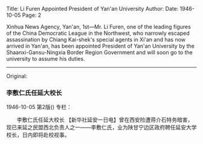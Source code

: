 Title: Li Furen Appointed President of Yan'an University
Author:
Date: 1946-10-05
Page: 2

Xinhua News Agency, Yan'an, 1st—Mr. Li Furen, one of the leading figures of the China Democratic League in the Northwest, who narrowly escaped assassination by Chiang Kai-shek's special agents in Xi'an and has now arrived in Yan'an, has been appointed President of Yan'an University by the Shaanxi-Gansu-Ningxia Border Region Government and will soon go to the university to assume his duties.



<hr /> 

Original: 


### 李敷仁氏任延大校长

1946-10-05
第2版()
专栏：

　　李敷仁氏任延大校长
    【新华社延安一日电】曾在西安险遭蒋介石特务暗害，现已来延之民盟西北负责人之一——李敷仁氏，业为陕甘宁边区政府聘任延安大学校长，日内即将赴校视事。
